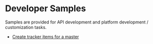 # Developer Samples

Samples are provided for API development and platform development / customization tasks.

- [Create tracker items for a master](add-tracker-items-to-master)
